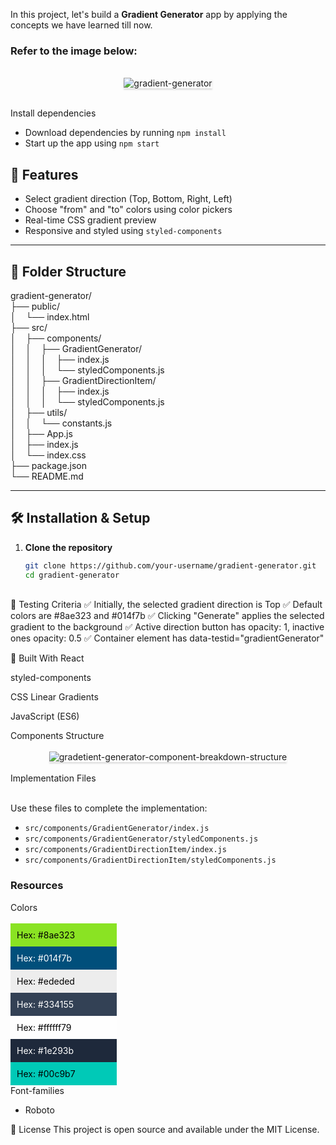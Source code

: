 In this project, let's build a **Gradient Generator** app by applying the concepts we have learned till now.

### Refer to the image below:

<br/>
<div style="text-align: center;">
    <img src="https://assets.ccbp.in/frontend/content/react-js/gradient-generator-output-v0.gif" alt="gradient-generator" style="max-width:70%;box-shadow:0 2.8px 2.2px rgba(0, 0, 0, 0.12)">
</div>
<br/>

Install dependencies


- Download dependencies by running `npm install`
- Start up the app using `npm start`


## 🚀 Features

- Select gradient direction (Top, Bottom, Right, Left)
- Choose "from" and "to" colors using color pickers
- Real-time CSS gradient preview
- Responsive and styled using `styled-components`

---

## 📂 Folder Structure

gradient-generator/<br/>
├── public/<br/>
│&nbsp;&nbsp;&nbsp;&nbsp;└── index.html<br/>
├── src/<br/>
│&nbsp;&nbsp;&nbsp;&nbsp;├── components/<br/>
│&nbsp;&nbsp;&nbsp;&nbsp;│&nbsp;&nbsp;&nbsp;&nbsp;├── GradientGenerator/<br/>
│&nbsp;&nbsp;&nbsp;&nbsp;│&nbsp;&nbsp;&nbsp;&nbsp;│&nbsp;&nbsp;&nbsp;&nbsp;├── index.js<br/>
│&nbsp;&nbsp;&nbsp;&nbsp;│&nbsp;&nbsp;&nbsp;&nbsp;│&nbsp;&nbsp;&nbsp;&nbsp;└── styledComponents.js<br/>
│&nbsp;&nbsp;&nbsp;&nbsp;│&nbsp;&nbsp;&nbsp;&nbsp;├── GradientDirectionItem/<br/>
│&nbsp;&nbsp;&nbsp;&nbsp;│&nbsp;&nbsp;&nbsp;&nbsp;│&nbsp;&nbsp;&nbsp;&nbsp;├── index.js<br/>
│&nbsp;&nbsp;&nbsp;&nbsp;│&nbsp;&nbsp;&nbsp;&nbsp;│&nbsp;&nbsp;&nbsp;&nbsp;└── styledComponents.js<br/>
│&nbsp;&nbsp;&nbsp;&nbsp;├── utils/<br/>
│&nbsp;&nbsp;&nbsp;&nbsp;│&nbsp;&nbsp;&nbsp;&nbsp;└── constants.js<br/>
│&nbsp;&nbsp;&nbsp;&nbsp;├── App.js<br/>
│&nbsp;&nbsp;&nbsp;&nbsp;├── index.js<br/>
│&nbsp;&nbsp;&nbsp;&nbsp;└── index.css<br/>
├── package.json<br/>
└── README.md


---

## 🛠️ Installation & Setup

1. **Clone the repository**  
   ```bash
   git clone https://github.com/your-username/gradient-generator.git
   cd gradient-generator

<br/>
🧪 Testing Criteria
✅ Initially, the selected gradient direction is Top
✅ Default colors are #8ae323 and #014f7b
✅ Clicking "Generate" applies the selected gradient to the background
✅ Active direction button has opacity: 1, inactive ones opacity: 0.5
✅ Container element has data-testid="gradientGenerator"

🧰 Built With
React

styled-components

CSS Linear Gradients

JavaScript (ES6)



<summary>Components Structure</summary>

<br/>
<div style="text-align: center;">
    <img src="https://assets.ccbp.in/frontend/content/react-js/gradient-generator-component-breakdown-structure.png" alt="gradetient-generator-component-breakdown-structure" style="max-width:100%;box-shadow:0 2.8px 2.2px rgba(0, 0, 0, 0.12)">
</div>
<br/>



<summary>Implementation Files</summary>
<br/>

Use these files to complete the implementation:

- `src/components/GradientGenerator/index.js`
- `src/components/GradientGenerator/styledComponents.js`
- `src/components/GradientDirectionItem/index.js`
- `src/components/GradientDirectionItem/styledComponents.js`






### Resources


<summary>Colors</summary>

<br/>

<div style="background-color: #8ae323; width: 150px; padding: 10px; color: black">Hex: #8ae323</div>
<div style="background-color: #014f7b; width: 150px; padding: 10px; color: white">Hex: #014f7b</div>
<div style="background-color: #ededed; width: 150px; padding: 10px; color: black">Hex: #ededed</div>
<div style="background-color: #334155; width: 150px; padding: 10px; color: white">Hex: #334155</div>
<div style="background-color: #ffffff79; width: 150px; padding: 10px; color: black">Hex: #ffffff79</div>
<div style="background-color: #1e293b; width: 150px; padding: 10px; color: white">Hex: #1e293b</div>
<div style="background-color: #00c9b7; width: 150px; padding: 10px; color: black">Hex: #00c9b7</div>




<summary>Font-families</summary>

- Roboto

📄 License
This project is open source and available under the MIT License.
